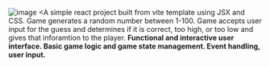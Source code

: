 ![image](https://github.com/user-attachments/assets/a960ede0-48e5-4481-a05c-159bf9979765)
<A simple react project built from vite template using JSX and CSS. Game generates a random number between 1-100. Game accepts user input for the guess and determines if it is correct, too high, or too low and gives that inforamtion to the player. <b>Functional and interactive user interface. Basic game logic and game state management. Event handling, user input.
